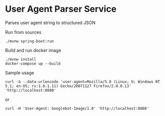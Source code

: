 # User Agent Parser Service

Parses user agent string to structured JSON

Run from sources
```
./mvnw spring-boot:run
```

Build and run docker image
```
./mvnw install
docker-compose up --build 
```

Sample usage
```
curl -G --data-urlencode 'user-agent=Mozilla/5.0 (Linux; U; Windows NT 5.1; en-US; rv:1.8.1.11) Gecko/20071127 Firefox/2.0.0.13' 'http://localhost:8080' 
```
or
```
curl -H 'User-Agent: Googlebot-Image/1.0' 'http://localhost:8080'
```
